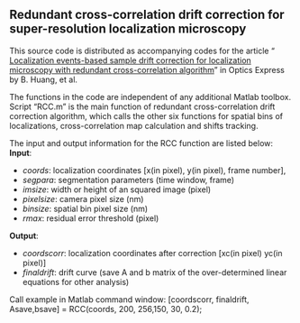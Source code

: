 ## Redundant cross-correlation drift correction for super-resolution localization microscopy

This source code is distributed as accompanying codes for the article “ [Localization events-based sample drift correction for localization microscopy with redundant cross-correlation algorithm](https://www.osapublishing.org/oe/abstract.cfm?uri=oe-22-13-15982)” in Optics Express by B. Huang, et al.

The functions in the code are independent of any additional Matlab toolbox. Script “RCC.m” is the main function of redundant cross-correlation drift correction algorithm, which calls the other six functions for spatial bins of localizations, cross-correlation map calculation and shifts tracking. 

The input and output information for the RCC function are listed below:
**Input**: 
  - *coords*: localization coordinates     [x(in pixel), y(in pixel), frame number], 
  - *segpara*:      	segmentation parameters (time window, frame)	      
  - *imsize*:       	width or height of an squared image	(pixel)
  - *pixelsize*:      	camera pixel size 		(nm)
  - *binsize*:        spatial bin pixel size		(nm)	
  - *rmax*:         	residual error threshold 	(pixel)
  
**Output**:   	
  - *coordscorr*:    	localization coordinates after correction  [xc(in pixel) yc(in pixel)] 
  - *finaldrift*:      	drift curve 
(save A and b matrix of the over-determined linear equations for other analysis)

Call example in Matlab command window:
[coordscorr, finaldrift, Asave,bsave] = RCC(coords, 200, 256,150, 30, 0.2);